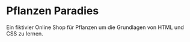 # Pflanzen Paradies 

Ein fiktivier Online Shop für Pflanzen um die Grundlagen von HTML und CSS zu lernen.
